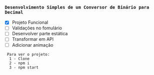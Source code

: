 ### `Desenvolvimento Simples de um Conversor de Binário para Decimal`

 - [x] Projeto Funcional
 - [ ] Validações no fomulário
 - [ ] Desenvolver parte estática
 - [ ] Transformar em API
 - [ ] Adicionar animação

```
 Para ver o projeto:
  1 - Clone
  2 - npm i
  3 - npm start
```
